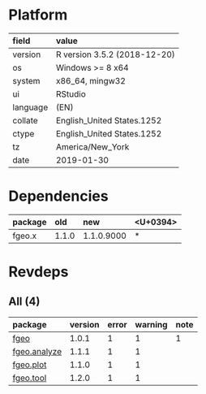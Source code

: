 # Platform

|field    |value                        |
|:--------|:----------------------------|
|version  |R version 3.5.2 (2018-12-20) |
|os       |Windows >= 8 x64             |
|system   |x86_64, mingw32              |
|ui       |RStudio                      |
|language |(EN)                         |
|collate  |English_United States.1252   |
|ctype    |English_United States.1252   |
|tz       |America/New_York             |
|date     |2019-01-30                   |

# Dependencies

|package |old   |new        |<U+0394>  |
|:-------|:-----|:----------|:--|
|fgeo.x  |1.1.0 |1.1.0.9000 |*  |

# Revdeps

## All (4)

|package                                 |version |error |warning |note |
|:---------------------------------------|:-------|:-----|:-------|:----|
|[fgeo](problems.md#fgeo)                |1.0.1   |1     |1       |1    |
|[fgeo.analyze](problems.md#fgeoanalyze) |1.1.1   |1     |1       |     |
|[fgeo.plot](problems.md#fgeoplot)       |1.1.0   |1     |1       |     |
|[fgeo.tool](problems.md#fgeotool)       |1.2.0   |1     |1       |     |

